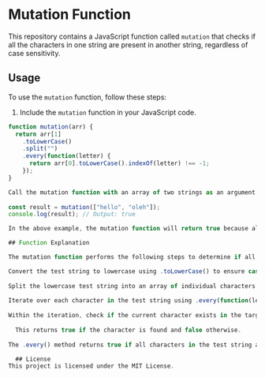 # Mutation Function

This repository contains a JavaScript function called `mutation` that checks if all the characters in one string are present in another string, regardless of case sensitivity.

## Usage

To use the `mutation` function, follow these steps:

1. Include the `mutation` function in your JavaScript code.

```javascript
function mutation(arr) {
  return arr[1]
    .toLowerCase()
    .split("")
    .every(function(letter) {
      return arr[0].toLowerCase().indexOf(letter) !== -1;
    });
}

Call the mutation function with an array of two strings as an argument. The first string represents the target string, and the second string represents the test string.
  
const result = mutation(["hello", "oleh"]);
console.log(result); // Output: true

In the above example, the mutation function will return true because all the characters in the test string "oleh" are present in the target string "hello".

## Function Explanation

The mutation function performs the following steps to determine if all characters in the test string are present in the target string:

Convert the test string to lowercase using .toLowerCase() to ensure case insensitivity.
  
Split the lowercase test string into an array of individual characters using .split("").
  
Iterate over each character in the test string using .every(function(letter) { ... }).
  
Within the iteration, check if the current character exists in the target string by using .toLowerCase().indexOf(letter) !== -1.
  
  This returns true if the character is found and false otherwise.
    
The .every() method returns true if all characters in the test string are found in the target string, and false otherwise.

  ## License
This project is licensed under the MIT License.






